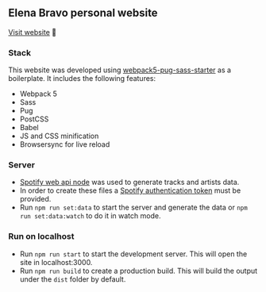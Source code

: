 ## Elena Bravo personal website

[Visit website](http://elenabravo.com/) 🚀

### Stack
This website was developed using [webpack5-pug-sass-starter](https://github.com/elenabravo/webpack5-pug-sass-starter) as a boilerplate.
It includes the following features:

- Webpack 5
- Sass
- Pug
- PostCSS
- Babel
- JS and CSS minification
- Browsersync for live reload


### Server

- [Spotify web api node](https://github.com/thelinmichael/spotify-web-api-node) was used to generate tracks and artists data.
- In order to create these files a [Spotify authentication token](https://developer.spotify.com/documentation/general/guides/authorization/) must be provided.
- Run `npm run set:data` to start the server and generate the data or `npm run set:data:watch` to do it in watch mode.


### Run on localhost

- Run `npm run start` to start the development server. This will open the site in localhost:3000.
- Run `npm run build` to create a production build. This will build the output under the `dist` folder by default.

